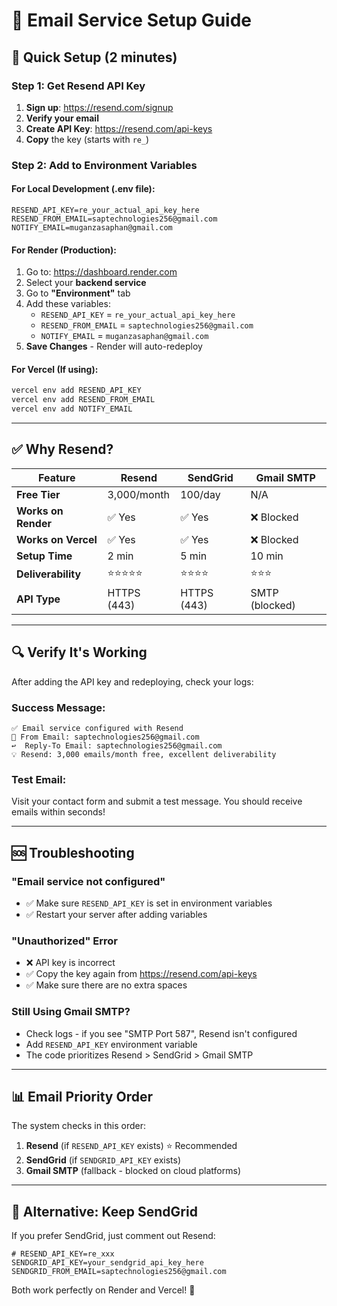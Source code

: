 # 📧 Email Service Setup Guide

## 🚀 Quick Setup (2 minutes)

### Step 1: Get Resend API Key

1. **Sign up**: https://resend.com/signup
2. **Verify your email**
3. **Create API Key**: https://resend.com/api-keys
4. **Copy** the key (starts with `re_`)

### Step 2: Add to Environment Variables

#### For Local Development (.env file):
```env
RESEND_API_KEY=re_your_actual_api_key_here
RESEND_FROM_EMAIL=saptechnologies256@gmail.com
NOTIFY_EMAIL=muganzasaphan@gmail.com
```

#### For Render (Production):
1. Go to: https://dashboard.render.com
2. Select your **backend service**
3. Go to **"Environment"** tab
4. Add these variables:
   - `RESEND_API_KEY` = `re_your_actual_api_key_here`
   - `RESEND_FROM_EMAIL` = `saptechnologies256@gmail.com`
   - `NOTIFY_EMAIL` = `muganzasaphan@gmail.com`
5. **Save Changes** - Render will auto-redeploy

#### For Vercel (If using):
```bash
vercel env add RESEND_API_KEY
vercel env add RESEND_FROM_EMAIL
vercel env add NOTIFY_EMAIL
```

---

## ✅ Why Resend?

| Feature | Resend | SendGrid | Gmail SMTP |
|---------|--------|----------|------------|
| **Free Tier** | 3,000/month | 100/day | N/A |
| **Works on Render** | ✅ Yes | ✅ Yes | ❌ Blocked |
| **Works on Vercel** | ✅ Yes | ✅ Yes | ❌ Blocked |
| **Setup Time** | 2 min | 5 min | 10 min |
| **Deliverability** | ⭐⭐⭐⭐⭐ | ⭐⭐⭐⭐ | ⭐⭐⭐ |
| **API Type** | HTTPS (443) | HTTPS (443) | SMTP (blocked) |

---

## 🔍 Verify It's Working

After adding the API key and redeploying, check your logs:

### Success Message:
```
✅ Email service configured with Resend
📧 From Email: saptechnologies256@gmail.com
↩️  Reply-To Email: saptechnologies256@gmail.com
💡 Resend: 3,000 emails/month free, excellent deliverability
```

### Test Email:
Visit your contact form and submit a test message. You should receive emails within seconds!

---

## 🆘 Troubleshooting

### "Email service not configured"
- ✅ Make sure `RESEND_API_KEY` is set in environment variables
- ✅ Restart your server after adding variables

### "Unauthorized" Error
- ❌ API key is incorrect
- ✅ Copy the key again from https://resend.com/api-keys
- ✅ Make sure there are no extra spaces

### Still Using Gmail SMTP?
- Check logs - if you see "SMTP Port 587", Resend isn't configured
- Add `RESEND_API_KEY` environment variable
- The code prioritizes Resend > SendGrid > Gmail SMTP

---

## 📊 Email Priority Order

The system checks in this order:

1. **Resend** (if `RESEND_API_KEY` exists) ⭐ Recommended
2. **SendGrid** (if `SENDGRID_API_KEY` exists)
3. **Gmail SMTP** (fallback - blocked on cloud platforms)

---

## 🔄 Alternative: Keep SendGrid

If you prefer SendGrid, just comment out Resend:

```env
# RESEND_API_KEY=re_xxx
SENDGRID_API_KEY=your_sendgrid_api_key_here
SENDGRID_FROM_EMAIL=saptechnologies256@gmail.com
```

Both work perfectly on Render and Vercel! 🚀
